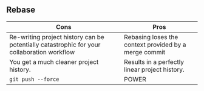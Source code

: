 ## Rebase

|Cons|Pros|
|---|---|
|Re-writing project history can be potentially catastrophic for your collaboration workflow | Rebasing loses the context provided by a merge commit|
|You get a much cleaner project history.|Results in a perfectly linear project history.|
|`git push --force`| POWER |
